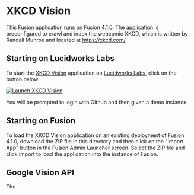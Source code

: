 # XKCD Vision
This Fusion application runs on Fusion 4.1.0. The application is preconfigured to crawl and index the webcomic XKCD, which is written by Randall Munroe and located at https://xkcd.com/.

## Starting on Lucidworks Labs
To start the [XKCD Vision](https://lucidworks.com/labs/apps/xkcd-vision/) application on [Lucidworks Labs](https://lucidworks.com/labs), click on the button below.

[![Launch XKCD Vision](https://img.shields.io/badge/launch-XKCDVision-green.svg)](https://streams.lucidworks.com/instance/create/xkcdvision)

You will be prompted to login with Github and then given a demo instance.

## Starting on Fusion
To load the XKCD Vision application on an existing deployment of Fusion 4.1.0, download the ZIP file in this directory and then click on the "Import App" button in the Fusion Admin Launcher screen. Select the ZIP file and click import to load the application into the instance of Fusion.

## Google Vision API
The 
